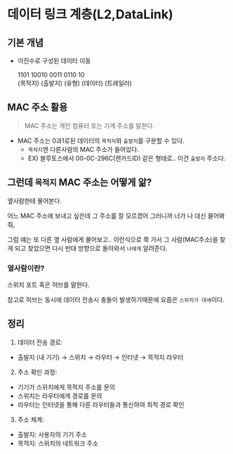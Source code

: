 # 데이터 링크 계층(L2,DataLink)

## 기본 개념

- 이진수로 구성된 데이터 이동

  1101 10010 0011 0110 10  
  (목적지) (출발지) (유형) (데이터) (트레일러)

## MAC 주소 활용

> MAC 주소는 개인 컴퓨터 또는 기계 주소를 말한다.

- MAC 주소는 0과1로된 데이터의 `목적지`와 `출발지`를 구분할 수 있다.
  - `목적지`엔 다른사람의 MAC 주소가 들어있다.
  - EX) 블루토스에서 00-0C-296C(랜카드ID) 같은 형태로.. 이건 `출발지` 주소다.

## 그런데 `목적지` MAC 주소는 어떻게 앎?

옆사람한테 물어본다.

어느 MAC 주소에 보내고 싶은데 그 주소를 잘 모르겠어 그러니까 너가 나 대신 물어봐줘,

그럼 얘는 또 다른 옆 사람에게 물어보고.. 이런식으로 쭉 가서 그 사람(MAC주소)을 찾게 되고 찾았으면 다시 반대 방향으로 돌아와서 `나에게` 알려준다.

### 옆사람이란?

스위치 포트 혹은 허브를 말한다.

참고로 허브는 동시에 데이터 전송시 충돌이 발생하기때문에 요즘은 `스위치가 대세`이다.

## 정리

1. 데이터 전송 경로:

- 출발지 (내 기기) → 스위치 → 라우터 → 인터넷 → 목적지 라우터

2. 주소 확인 과정:

- 기기가 스위치에게 목적지 주소를 문의
- 스위치는 라우터에게 경로를 문의
- 라우터는 인터넷을 통해 다른 라우터들과 통신하여 최적 경로 확인

3. 주소 체계:

- 출발지: 사용자의 기기 주소
- 목적지: 스위치의 네트워크 주소
